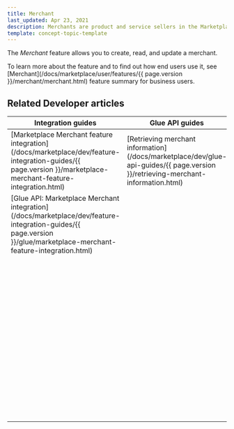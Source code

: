 ```yaml
---
title: Merchant
last_updated: Apr 23, 2021
description: Merchants are product and service sellers in the Marketplace.
template: concept-topic-template
---
```


The *Merchant* feature allows you to create, read, and update a merchant.

To learn more about the feature and to find out how end users use it, see [Merchant](/docs/marketplace/user/features/{{ page.version }}/merchant/merchant.html) feature summary for business users.

## Related Developer articles


|Integration guides  |Glue API guides  |Data import  |References  |
|---------|---------|---------|---------|
|[Marketplace Merchant feature integration](/docs/marketplace/dev/feature-integration-guides/{{ page.version }}/marketplace-merchant-feature-integration.html)     |[Retrieving merchant information](/docs/marketplace/dev/glue-api-guides/{{ page.version }}/retrieving-merchant-information.html)         | [File details: merchant.csv](/docs/marketplace/dev/data-import/{{ page.version }}/file-details-merchant-csv.html)        | [Merchant entity diagram](/docs/marketplace/dev/feature-walkthroughs/merchant/merchant-entity-diagram.html)|
|[Glue API: Marketplace Merchant integration](/docs/marketplace/dev/feature-integration-guides/{{ page.version }}/glue/marketplace-merchant-feature-integration.html)     |         | [File details: merchant_profile.csv](/docs/marketplace/dev/data-import/{{ page.version }}/file-details-merchant-profile-csv.html)        ||
|     |         | [File details: merchant_profile_address.csv](/docs/marketplace/dev/data-import/{{ page.version }}/file-details-merchant-profile-address-csv.html)        ||
|     |         |[File details: merchant_stock.csv](/docs/marketplace/dev/data-import/{{ page.version }}/file-details-merchant-stock-csv.html)         ||
|     |         | [File details: merchant_store.csv](/docs/marketplace/dev/data-import/{{ page.version }}/file-details-merchant-store-csv.html)        ||
